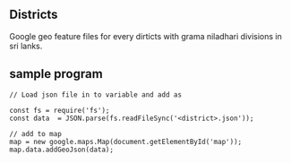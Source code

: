 ## Districts

Google geo feature files for every dirticts with grama niladhari divisions in sri lanks.

## sample program

```
// Load json file in to variable and add as

const fs = require('fs');
const data  = JSON.parse(fs.readFileSync('<district>.json'));

// add to map
map = new google.maps.Map(document.getElementById('map'));
map.data.addGeoJson(data);

```
